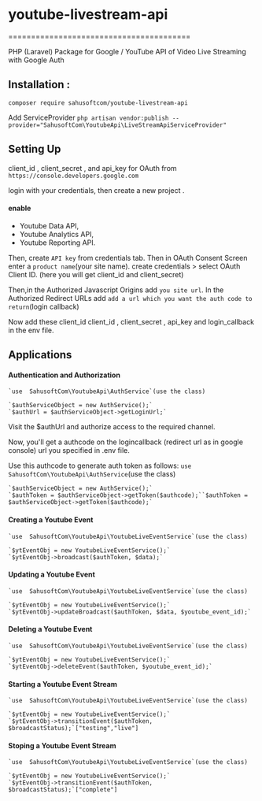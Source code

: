 # youtube-livestream-api
========================================

PHP (Laravel) Package for Google / YouTube API of Video Live Streaming with Google Auth

## Installation :
 
`composer require sahusoftcom/youtube-livestream-api`

Add ServiceProvider
`php artisan vendor:publish --provider="SahusoftCom\YoutubeApi\LiveStreamApiServiceProvider"`


## Setting Up

client_id , client_secret , and api_key for OAuth from `https://console.developers.google.com`

login with your credentials, then create a new project .
 #### enable
 - Youtube Data API, 
 - Youtube Analytics API, 
 - Youtube Reporting API.

Then, create `API key` from credentials tab. 
Then in OAuth Consent Screen enter a `product name`(your site name). 
create credentials > select OAuth Client ID. (here you will get client_id and client_secret)

Then,in the Authorized Javascript Origins add `you site url`.
In the Authorized Redirect URLs add `add a url which you want the auth code to return`(login callback)

Now add these client_id client_id , client_secret , api_key and login_callback in the env file.

## Applications

#### Authentication and Authorization
	`use  SahusoftCom\YoutubeApi\AuthService`(use the class)

	`$authServiceObject = new AuthService();`
    `$authUrl = $authServiceObject->getLoginUrl;`

Visit the $authUrl and authorize access to the required channel.

Now, you'll get a authcode on the logincallback (redirect url as in google console) url you specified in .env file.

Use this authcode to generate auth token as follows:
	`use  SahusoftCom\YoutubeApi\AuthService`(use the class)

	`$authServiceObject = new AuthService();`
	`$authToken = $authServiceObject->getToken($authcode);``$authToken = $authServiceObject->getToken($authcode);`

#### Creating a Youtube Event
	`use  SahusoftCom\YoutubeApi\YoutubeLiveEventService`(use the class)

	`$ytEventObj = new YoutubeLiveEventService();`
	`$ytEventObj->broadcast($authToken, $data);`

#### Updating a Youtube Event
	`use  SahusoftCom\YoutubeApi\YoutubeLiveEventService`(use the class)

	`$ytEventObj = new YoutubeLiveEventService();`
	`$ytEventObj->updateBroadcast($authToken, $data, $youtube_event_id);`

#### Deleting a Youtube Event
	`use  SahusoftCom\YoutubeApi\YoutubeLiveEventService`(use the class)

	`$ytEventObj = new YoutubeLiveEventService();`
	`$ytEventObj->deleteEvent($authToken, $youtube_event_id);`

#### Starting a Youtube Event Stream
	`use  SahusoftCom\YoutubeApi\YoutubeLiveEventService`(use the class)

	`$ytEventObj = new YoutubeLiveEventService();`
	`$ytEventObj->transitionEvent($authToken, $broadcastStatus);`["testing","live"]

#### Stoping a Youtube Event Stream
	`use  SahusoftCom\YoutubeApi\YoutubeLiveEventService`(use the class)

	`$ytEventObj = new YoutubeLiveEventService();`
	`$ytEventObj->transitionEvent($authToken, $broadcastStatus);`["complete"]

